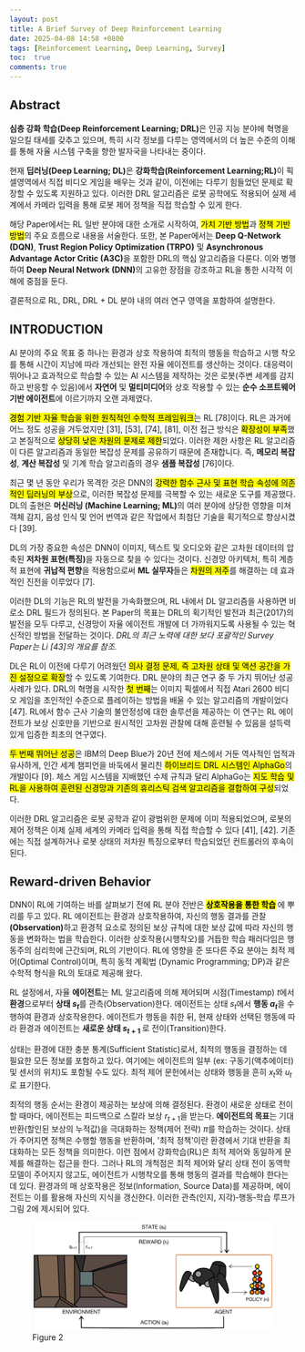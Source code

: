 ```yaml
---
layout: post
title: A Brief Survey of Deep Reinforcement Learning
date: 2025-04-08 14:58 +0800
tags: [Reinforcement Learning, Deep Learning, Survey]
toc:  true
comments: true
---
```


## Abstract
<strong>심층 강화 학습(Deep Reinforcement Learning; DRL)</strong>은 인공 지능 분야에 혁명을 일으킬 태세를 갖추고 있으며, 특히 시각 정보를 다루는 영역에서의 더 높은 수준의 이해를 통해 자율 시스템 구축을 향한 발자국을 나타내는 중이다.<br  />

현재 <strong>딥러닝(Deep Learning; DL)</strong>은 <strong>강화학습(Reinforcement Learning;RL)</strong>이 픽셀영역에서 직접 비디오 게임을 배우는 것과 같이, 이전에는 다루기 힘들었던 문제로 확장할 수 있도록 지원하고 있다. 이러한 DRL 알고리즘은 로봇 공학에도 적용되어 실제 세계에서 카메라 입력을 통해 로봇 제어 정책을 직접 학습할 수 있게 한다. <br  />

해당 Paper에서는 RL 일반 분야에 대한 소개로 시작하여, <mark>가치 기반 방법</mark>과 <mark>정책 기반 방법</mark>의 주요 흐름으로 내용을 서술한다. 또한, 본 Paper에서는 <strong>Deep Q-Network (DQN)</strong>, <strong>Trust Region Policy Optimization (TRPO)</strong> 및 <strong>Asynchronous Advantage Actor Critic (A3C)</strong>을 포함한 DRL의 핵심 알고리즘을 다룬다. 이와 병행하여 <strong>Deep Neural Network (DNN)</strong>의 고유한 장점을 강조하고 RL을 통한 시각적 이해에 중점을 둔다. <br  />

결론적으로 RL, DRL, DRL + DL 분야 내의 여러 연구 영역을 포함하여 설명한다.<br  />

## INTRODUCTION

AI 분야의 주요 목표 중 하나는 환경과 상호 작용하여 최적의 행동을 학습하고 시행 착오를 통해 시간이 지남에 따라 개선되는 완전 자율 에이전트를 생산하는 것이다. 대응력이 뛰어나고 효과적으로 학습할 수 있는 AI 시스템을 제작하는 것은 로봇(주변 세계를 감지하고 반응할 수 있음)에서 <strong>자연어</strong> 및 <strong>멀티미디어</strong>와 상호 작용할 수 있는 <strong>순수 소프트웨어 기반 에이전트</strong>에 이르기까지 오랜 과제였다. <br  />

<mark>경험 기반 자율 학습을 위한 원칙적인 수학적 프레임워크</mark>는 RL [78]이다. RL은 과거에 어느 정도 성공을 거두었지만 [31], [53], [74], [81], 이전 접근 방식은 <mark>확장성이 부족</mark>했고 본질적으로 <mark>상당히 낮은 차원의 문제로 제한</mark>되었다. 이러한 제한 사항은 RL 알고리즘이 다른 알고리즘과 동일한 복잡성 문제를 공유하기 때문에 존재합니다. 즉, <strong>메모리 복잡성</strong>, <strong>계산 복잡성</strong> 및 기계 학습 알고리즘의 경우 <strong>샘플 복잡성</strong> [76]이다. <br  />

최근 몇 년 동안 우리가 목격한 것은 DNN의 <mark>강력한 함수 근사 및 표현 학습 속성에 의존적인 딥러닝의 부상</mark>으로, 이러한 복잡성 문제를 극복할 수 있는 새로운 도구를 제공했다. DL의 출현은 <strong>머신러닝 (Machine Learning; ML)</strong>의 여러 분야에 상당한 영향을 미쳐 객체 감지, 음성 인식 및 언어 번역과 같은 작업에서 최첨단 기술을 획기적으로 향상시켰다 [39]. <br  />

DL의 가장 중요한 속성은 DNN이 이미지, 텍스트 및 오디오와 같은 고차원 데이터의 압축된 <strong>저차원 표현(특징)</strong>을 자동으로 찾을 수 있다는 것이다. 신경망 아키텍처, 특히 계층적 표현에 <strong>귀납적 편향</strong>을 적용함으로써 <strong>ML 실무자</strong>들은 <mark>차원의 저주</mark>를 해결하는 데 효과적인 진전을 이루었다 [7]. <br  />

이러한 DL의 기능은 RL의 발전을 가속화했으며, RL 내에서 DL 알고리즘을 사용하면 비로소 DRL 필드가 정의된다. 본 Paper의 목표는 DRL의 획기적인 발전과 최근(2017)의 발전을 모두 다루고, 신경망이 자율 에이전트 개발에 더 가까워지도록 사용될 수 있는 혁신적인 방법을 전달하는 것이다. <em>DRL의 최근 노력에 대한 보다 포괄적인 Survey Paper는 Li [43]의 개요를 참조.</em><br  />

DL은 RL이 이전에 다루기 어려웠던 <mark>의사 결정 문제, 즉 고차원 상태 및 액션 공간을 가진 설정으로 확장</mark>할 수 있도록 기여한다. DRL 분야의 최근 연구 중 두 가지 뛰어난 성공 사례가 있다. DRL의 혁명을 시작한 <mark>첫 번째</mark>는 이미지 픽셀에서 직접 Atari 2600 비디오 게임을 초인적인 수준으로 플레이하는 방법을 배울 수 있는 알고리즘의 개발이었다 [47]. RL에서 함수 근사 기술의 불안정성에 대한 솔루션을 제공하는 이 연구는 </mark>RL 에이전트가 보상 신호만을 기반으로 원시적인 고차원 관찰에 대해 훈련될 수 있음</mark>을 설득력 있게 입증한 최초의 연구였다. <br  />

<mark>두 번째 뛰어난 성공</mark>은 IBM의 Deep Blue가 20년 전에 체스에서 거둔 역사적인 업적과 유사하게, 인간 세계 챔피언을 바둑에서 물리친 <mark>하이브리드 DRL 시스템인 AlphaGo</mark>의 개발이다 [9]. 체스 게임 시스템을 지배했던 수제 규칙과 달리 AlphaGo는 <mark>지도 학습 및 RL을 사용하여 훈련된 신경망과 기존의 휴리스틱 검색 알고리즘을 결합하여 구성</mark>되었다. <br  />

이러한 DRL 알고리즘은 로봇 공학과 같이 광범위한 문제에 이미 적용되었으며, 로봇의 제어 정책은 이제 실제 세계의 카메라 입력을 통해 직접 학습할 수 있다 [41], [42]. 기존에는 직접 설계하거나 로봇 상태의 저차원 특징으로부터 학습되었던 컨트롤러의 후속이 된다. <br  />

## Reward-driven Behavior

DNN이 RL에 기여하는 바를 살펴보기 전에 RL 분야 전반은 <strong> <mark> 상호작용을 통한 학습</mark> </strong>에 뿌리를 두고 있다. RL 에이전트는 환경과 상호작용하여, 자신의 행동 결과를 관찰<strong>(Observation)</strong>하고 환경적 요소로 정의된 보상 규칙에 대한 보상 값에 따라 자신의 행동을 변화하는 법을 학습한다. 이러한 상호작용(시행착오)를 거듭한 학습 패러다임은 행동주의 심리학에 근간되며, RL의 기반이다. RL에 영향을 준 또다른 주요 분야는 최적 제어(Optimal Control)이며, 특히 동적 계획법 (Dynamic Programming; DP)과 같은 수학적 형식을 RL의 토대로 제공해 왔다.  <br />

RL 설정에서, 자율 <strong>에이전트</strong>는 ML 알고리즘에 의해 제어되며 시점(Timestamp) $t$에서 <strong>환경</strong>으로부터 <strong>상태 $s_{t}$</strong>를 관측(Observation)한다. 에이전트는 상태 $s_{t}$에서 <strong>행동 $a_{t}$</strong>을 수행하여 환경과 상호작용한다. 에이전트가 행동을 취한 뒤, 현재 상태와 선택된 행동에 따라 환경과 에이전트는 <strong>새로운 상태 $s_{t+1}$ </strong>로 전이(Transition)한다.  <br />

상태는 환경에 대한 충분 통계(Sufficient Statistic)로서, 최적의 행동을  결정하는 데 필요한 모든 정보를 포함하고 있다. 여기에는 에이전트의 일부 (ex: 구동기(액추에이터) 및 센서의 위치)도 포함될 수도 있다. 최적 제어 문헌에서는 상태와 행동을 흔히 $x_{t}$와 $u_{t}$로 표기한다. <br />

최적의 행동 순서는 환경이 제공하는 보상에 의해 결정된다. 환경이 새로운 상태로 전이할 때마다, 에이전트는 피드백으로 스칼라 보상 $r_{t+1}$을 받는다. <strong>에이전트의 목표</strong>는 기대 반환(할인된 보상의 누적값)을 극대화하는 정책(제어 전략) $\pi$를 학습하는 것이다. 상태가 주어지면 정책은 수행할 행동을 반환하며, '최적 정책'이란 환경에서 기대 반환을 최대화하는 모든 정책을 의미한다. 
이런 점에서 강화학습(RL)은 최적 제어와 동일하게 문제를 해결하는 접근을 한다. 그러나 RL의 개척점은 최적 제어와 달리 상태 전이 동역학 모델이 주어지지 않고도, 에이전트가 시행착오를 통해 행동의 결과를 학습해야 한다는 데 있다. 환경과의 매 상호작용은 정보(Information, Source Data)를 제공하며, 에이전트는 이를 활용해 자신의 지식을 갱신한다. 이러한 관측(인지, 지각)‑행동‑학습 루프가 그림 2에 제시되어 있다. <br />

<div style="text-align: center">
  <figure>
    <img src="/assets/images/posts/2025-04-08-a-brief-survey-of-deep-reinforcement-learning/fig2.png" alt="Reinforcement Learning Loop">
    <figcaption style="text-align: left">Figure 2</figcaption>
  </figure>
</div>

